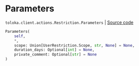 # Parameters
`toloka.client.actions.Restriction.Parameters` | [Source code](https://github.com/Toloka/toloka-kit/blob/v1.2.3/src/client/actions.py#L64)

```python
Parameters(
    self,
    *,
    scope: Union[UserRestriction.Scope, str, None] = None,
    duration_days: Optional[int] = None,
    private_comment: Optional[str] = None
)
```

